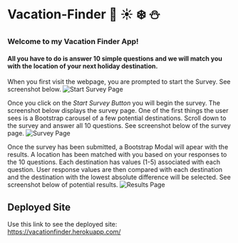 # Vacation-Finder :palm_tree: :sunny: :snowflake: :snowman:

### Welcome to my Vacation Finder App!
#### All you have to do is answer 10 simple questions and we will match you with the location of your next holiday destination. 

When you first visit the webpage, you are prompted to start the Survey. See screenshot below.
<img src="/app/public/images/first.png" alt="Start Survey Page">

Once you click on the _Start Survey Button_ you will begin the survey. The screenshot below displays the survey page. One of the first things the user sees is a Bootstrap carousel of a few potential destinations. Scroll down to the survey and answer all 10 questions. See screenshot below of the survey page.
<img src="/app/public/images/second.png" alt="Survey Page">

Once the survey has been submitted, a Bootstrap Modal will apear with the results. A location has been matched with you based on your responses to the 10 questions. Each destination has values (1-5) associated with each question. User response values are then compared with each destination and the destination with the lowest absolute difference will be selected. See screenshot below of potential results. 
<img src="/app/public/images/third.png" alt="Results Page">

## Deployed Site
Use this link to see the deployed site: 
https://vacationfinder.herokuapp.com/  
